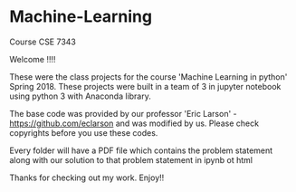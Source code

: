 # Machine-Learning
Course CSE 7343


Welcome !!!!

These were the class projects for the course 'Machine Learning in python' Spring 2018.
These projects were built in a team of 3 in jupyter notebook using python 3 with Anaconda library.

The base code was provided by our professor 'Eric Larson' - https://github.com/eclarson
and was modified by us. Please check copyrights before you use these codes.

Every folder will have a PDF file which contains the problem statement 
along with our solution to that problem statement in ipynb ot html

Thanks for checking out my work. Enjoy!!
